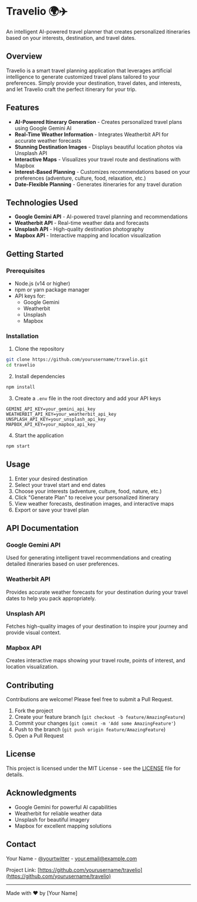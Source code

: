 # Travelio 🌍✈️

An intelligent AI-powered travel planner that creates personalized itineraries based on your interests, destination, and travel dates.

## Overview

Travelio is a smart travel planning application that leverages artificial intelligence to generate customized travel plans tailored to your preferences. Simply provide your destination, travel dates, and interests, and let Travelio craft the perfect itinerary for your trip.

## Features

- **AI-Powered Itinerary Generation** - Creates personalized travel plans using Google Gemini AI
- **Real-Time Weather Information** - Integrates Weatherbit API for accurate weather forecasts
- **Stunning Destination Images** - Displays beautiful location photos via Unsplash API
- **Interactive Maps** - Visualizes your travel route and destinations with Mapbox
- **Interest-Based Planning** - Customizes recommendations based on your preferences (adventure, culture, food, relaxation, etc.)
- **Date-Flexible Planning** - Generates itineraries for any travel duration

## Technologies Used

- **Google Gemini API** - AI-powered travel planning and recommendations
- **Weatherbit API** - Real-time weather data and forecasts
- **Unsplash API** - High-quality destination photography
- **Mapbox API** - Interactive mapping and location visualization

## Getting Started

### Prerequisites

- Node.js (v14 or higher)
- npm or yarn package manager
- API keys for:
  - Google Gemini
  - Weatherbit
  - Unsplash
  - Mapbox

### Installation

1. Clone the repository
```bash
git clone https://github.com/yourusername/travelio.git
cd travelio
```

2. Install dependencies
```bash
npm install
```

3. Create a `.env` file in the root directory and add your API keys
```env
GEMINI_API_KEY=your_gemini_api_key
WEATHERBIT_API_KEY=your_weatherbit_api_key
UNSPLASH_API_KEY=your_unsplash_api_key
MAPBOX_API_KEY=your_mapbox_api_key
```

4. Start the application
```bash
npm start
```

## Usage

1. Enter your desired destination
2. Select your travel start and end dates
3. Choose your interests (adventure, culture, food, nature, etc.)
4. Click "Generate Plan" to receive your personalized itinerary
5. View weather forecasts, destination images, and interactive maps
6. Export or save your travel plan

## API Documentation

### Google Gemini API
Used for generating intelligent travel recommendations and creating detailed itineraries based on user preferences.

### Weatherbit API
Provides accurate weather forecasts for your destination during your travel dates to help you pack appropriately.

### Unsplash API
Fetches high-quality images of your destination to inspire your journey and provide visual context.

### Mapbox API
Creates interactive maps showing your travel route, points of interest, and location visualization.

## Contributing

Contributions are welcome! Please feel free to submit a Pull Request.

1. Fork the project
2. Create your feature branch (`git checkout -b feature/AmazingFeature`)
3. Commit your changes (`git commit -m 'Add some AmazingFeature'`)
4. Push to the branch (`git push origin feature/AmazingFeature`)
5. Open a Pull Request

## License

This project is licensed under the MIT License - see the [LICENSE](LICENSE) file for details.

## Acknowledgments

- Google Gemini for powerful AI capabilities
- Weatherbit for reliable weather data
- Unsplash for beautiful imagery
- Mapbox for excellent mapping solutions

## Contact

Your Name - [@yourtwitter](https://twitter.com/yourtwitter) - your.email@example.com

Project Link: [https://github.com/yourusername/travelio](https://github.com/yourusername/travelio)

---

Made with ❤️ by [Your Name]
